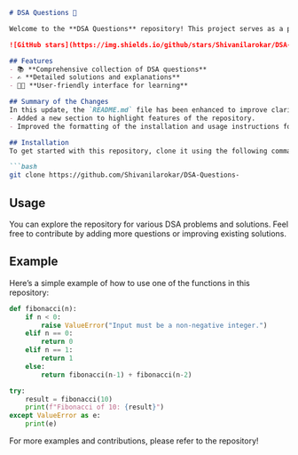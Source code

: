 ```markdown
# DSA Questions 🚀

Welcome to the **DSA Questions** repository! This project serves as a platform for developers and learners to practice and enhance their skills in Data Structures and Algorithms (DSA). This repository is designed to help you improve your understanding of various data structures and algorithms through a collection of questions and solutions.

![GitHub stars](https://img.shields.io/github/stars/Shivanilarokar/DSA-Questions-?style=social) ![Forks](https://img.shields.io/github/forks/Shivanilarokar/DSA-Questions-?style=social)

## Features
- 📚 **Comprehensive collection of DSA questions**
- ✍️ **Detailed solutions and explanations**
- 👩‍💻 **User-friendly interface for learning**

## Summary of the Changes
In this update, the `README.md` file has been enhanced to improve clarity and provide additional information. Key changes include:
- Added a new section to highlight features of the repository.
- Improved the formatting of the installation and usage instructions for better readability.

## Installation
To get started with this repository, clone it using the following command:

```bash
git clone https://github.com/Shivanilarokar/DSA-Questions-
```

## Usage
You can explore the repository for various DSA problems and solutions. Feel free to contribute by adding more questions or improving existing solutions.

## Example
Here’s a simple example of how to use one of the functions in this repository:

```python
def fibonacci(n):
    if n < 0:
        raise ValueError("Input must be a non-negative integer.")
    elif n == 0:
        return 0
    elif n == 1:
        return 1
    else:
        return fibonacci(n-1) + fibonacci(n-2)

try:
    result = fibonacci(10)
    print(f"Fibonacci of 10: {result}")
except ValueError as e:
    print(e)
```

For more examples and contributions, please refer to the repository!
```